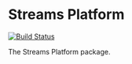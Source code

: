 # Streams Platform

[![Build Status](http://img.shields.io/travis/anomalylabs/streams-platform.svg?style=flat)](https://travis-ci.org/anomalylabs/streams-platform)

The Streams Platform package.
